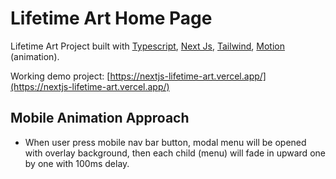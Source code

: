 # Lifetime Art Home Page

Lifetime Art Project built with [Typescript](https://www.typescriptlang.org/), [Next Js](https://nextjs.org/), [Tailwind](https://tailwindcss.com/), [Motion](https://motion.dev/) (animation).

Working demo project: [https://nextjs-lifetime-art.vercel.app/](https://nextjs-lifetime-art.vercel.app/)

## Mobile Animation Approach

- When user press mobile nav bar button, modal menu will be opened with overlay background, then each child (menu) will fade in upward one by one with 100ms delay.
